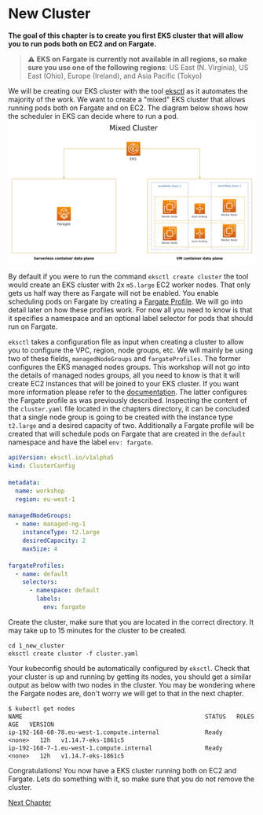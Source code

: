 # New Cluster
**The goal of this chapter is to create you first EKS cluster that will allow you to run pods both on EC2 and on Fargate.**

> :warning: **EKS on Fargate is currently not available in all regions, so make sure you use one of the following regions**: US East (N. Virginia), US East (Ohio), Europe (Ireland), and Asia Pacific (Tokyo)

We will be creating our EKS cluster with the tool [eksctl](https://eksctl.io/) as it automates the majority of the work. We want to create a "mixed" EKS cluster that allows running pods both on Fargate and on EC2. The diagram below shows how the scheduler in EKS can decide where to run a pod.
![eks fargate architecture](../assets/eks-cluster-architecture.png)

By default if you were to run the command `eksctl create cluster` the tool would create an EKS cluster with 2x `m5.large` EC2 worker nodes. That only gets us half way there as Fargate will not be enabled. You enable scheduling pods on Fargate by creating a [Fargate Profile](https://docs.aws.amazon.com/eks/latest/userguide/fargate-profile.html). We will go into detail later on how these profiles work. For now all you need to know is that it specifies a namespace and an optional label selector for pods that should run on Fargate.

`eksctl` takes a configuration file as input when creating a cluster to allow you to configure the VPC, region, node groups, etc. We will mainly be using two of these fields, `managedNodeGroups` and `fargateProfiles`. The former configures the EKS managed nodes groups. This workshop will not go into the details of managed nodes groups, all you need to know is that it will create EC2 instances that will be joined to your EKS cluster. If you want more information please refer to the [documentation](https://docs.aws.amazon.com/eks/latest/userguide/managed-node-groups.html). The latter configures the Fargate profile as was previously described. Inspecting the content of the `cluster.yaml` file located in the chapters directory, it can be concluded that a single node group is going to be created with the instance type `t2.large` and a desired capacity of two. Additionally a Fargate profile will be created that will schedule pods on Fargate that are created in the `default` namespace and have the label `env: fargate`.
```yaml
apiVersion: eksctl.io/v1alpha5
kind: ClusterConfig

metadata:
  name: workshop
  region: eu-west-1

managedNodeGroups:
  - name: managed-ng-1
    instanceType: t2.large
    desiredCapacity: 2
    maxSize: 4

fargateProfiles:
  - name: default
    selectors:
      - namespace: default
        labels:
          env: fargate
```

Create the cluster, make sure that you are located in the correct directory. It may take up to 15 minutes for the cluster to be created.
```shell
cd 1_new_cluster
eksctl create cluster -f cluster.yaml
```

Your kubeconfig should be automatically configured by `eksctl`. Check that your cluster is up and running by getting its nodes, you should get a similar output as below with two nodes in the cluster. You may be wondering where the Fargate nodes are, don't worry we will get to that in the next chapter.
```shell
$ kubectl get nodes
NAME                                                    STATUS   ROLES    AGE   VERSION
ip-192-168-60-78.eu-west-1.compute.internal             Ready    <none>   12h   v1.14.7-eks-1861c5
ip-192-168-7-1.eu-west-1.compute.internal               Ready    <none>   12h   v1.14.7-eks-1861c5
```

Congratulations! You now have a EKS cluster running both on EC2 and Fargate. Lets do something with it, so make sure that you do not remove the cluster.

[Next Chapter](../2_deploy_application)
